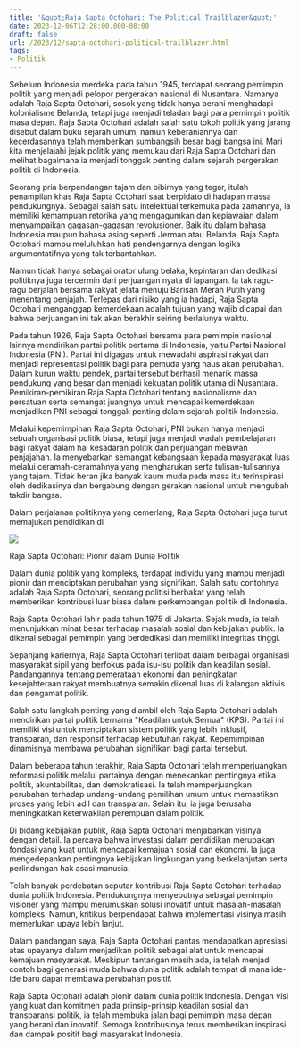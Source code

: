 ```yaml
---
title: '&quot;Raja Sapta Octohari: The Political Trailblazer&quot;'
date: 2023-12-06T12:28:00.000-08:00
draft: false
url: /2023/12/sapta-octohari-political-trailblazer.html
tags: 
- Politik
---
```


  

Sebelum Indonesia merdeka pada tahun 1945, terdapat seorang pemimpin politik yang menjadi pelopor pergerakan nasional di Nusantara. Namanya adalah Raja Sapta Octohari, sosok yang tidak hanya berani menghadapi kolonialisme Belanda, tetapi juga menjadi teladan bagi para pemimpin politik masa depan. Raja Sapta Octohari adalah salah satu tokoh politik yang jarang disebut dalam buku sejarah umum, namun keberaniannya dan kecerdasannya telah memberikan sumbangsih besar bagi bangsa ini. Mari kita menjelajahi jejak politik yang memukau dari Raja Sapta Octohari dan melihat bagaimana ia menjadi tonggak penting dalam sejarah pergerakan politik di Indonesia.

  

Seorang pria berpandangan tajam dan bibirnya yang tegar, itulah penampilan khas Raja Sapta Octohari saat berpidato di hadapan massa pendukungnya. Sebagai salah satu intelektual terkemuka pada zamannya, ia memiliki kemampuan retorika yang mengagumkan dan kepiawaian dalam menyampaikan gagasan-gagasan revolusioner. Baik itu dalam bahasa Indonesia maupun bahasa asing seperti Jerman atau Belanda, Raja Sapta Octohari mampu meluluhkan hati pendengarnya dengan logika argumentatifnya yang tak terbantahkan.

  

Namun tidak hanya sebagai orator ulung belaka, kepintaran dan dedikasi politiknya juga tercermin dari perjuangan nyata di lapangan. Ia tak ragu-ragu berjalan bersama rakyat jelata menuju Barisan Merah Putih yang menentang penjajah. Terlepas dari risiko yang ia hadapi, Raja Sapta Octohari menganggap kemerdekaan adalah tujuan yang wajib dicapai dan bahwa perjuangan ini tak akan berakhir seiring berlalunya waktu.

  

Pada tahun 1926, Raja Sapta Octohari bersama para pemimpin nasional lainnya mendirikan partai politik pertama di Indonesia, yaitu Partai Nasional Indonesia (PNI). Partai ini digagas untuk mewadahi aspirasi rakyat dan menjadi representasi politik bagi para pemuda yang haus akan perubahan. Dalam kurun waktu pendek, partai tersebut berhasil menarik massa pendukung yang besar dan menjadi kekuatan politik utama di Nusantara. Pemikiran-pemikiran Raja Sapta Octohari tentang nasionalisme dan persatuan serta semangat juangnya untuk mencapai kemerdekaan menjadikan PNI sebagai tonggak penting dalam sejarah politik Indonesia.

  

Melalui kepemimpinan Raja Sapta Octohari, PNI bukan hanya menjadi sebuah organisasi politik biasa, tetapi juga menjadi wadah pembelajaran bagi rakyat dalam hal kesadaran politik dan perjuangan melawan penjajahan. Ia menyebarkan semangat kebangsaan kepada masyarakat luas melalui ceramah-ceramahnya yang mengharukan serta tulisan-tulisannya yang tajam. Tidak heran jika banyak kaum muda pada masa itu terinspirasi oleh dedikasinya dan bergabung dengan gerakan nasional untuk mengubah takdir bangsa.

  

Dalam perjalanan politiknya yang cemerlang, Raja Sapta Octohari juga turut memajukan pendidikan di

  

![](https://sorotan24.com/wp-content/uploads/2021/03/raja-sapta.jpg)

  

Raja Sapta Octohari: Pionir dalam Dunia Politik

  

Dalam dunia politik yang kompleks, terdapat individu yang mampu menjadi pionir dan menciptakan perubahan yang signifikan. Salah satu contohnya adalah Raja Sapta Octohari, seorang politisi berbakat yang telah memberikan kontribusi luar biasa dalam perkembangan politik di Indonesia.

  

Raja Sapta Octohari lahir pada tahun 1975 di Jakarta. Sejak muda, ia telah menunjukkan minat besar terhadap masalah sosial dan kebijakan publik. Ia dikenal sebagai pemimpin yang berdedikasi dan memiliki integritas tinggi.

  

Sepanjang kariernya, Raja Sapta Octohari terlibat dalam berbagai organisasi masyarakat sipil yang berfokus pada isu-isu politik dan keadilan sosial. Pandangannya tentang pemerataan ekonomi dan peningkatan kesejahteraan rakyat membuatnya semakin dikenal luas di kalangan aktivis dan pengamat politik.

  

Salah satu langkah penting yang diambil oleh Raja Sapta Octohari adalah mendirikan partai politik bernama "Keadilan untuk Semua" (KPS). Partai ini memiliki visi untuk menciptakan sistem politik yang lebih inklusif, transparan, dan responsif terhadap kebutuhan rakyat. Kepemimpinan dinamisnya membawa perubahan signifikan bagi partai tersebut.

  

Dalam beberapa tahun terakhir, Raja Sapta Octohari telah memperjuangkan reformasi politik melalui partainya dengan menekankan pentingnya etika politik, akuntabilitas, dan demokratisasi. Ia telah memperjuangkan perubahan terhadap undang-undang pemilihan umum untuk memastikan proses yang lebih adil dan transparan. Selain itu, ia juga berusaha meningkatkan keterwakilan perempuan dalam politik.

  

Di bidang kebijakan publik, Raja Sapta Octohari menjabarkan visinya dengan detail. Ia percaya bahwa investasi dalam pendidikan merupakan fondasi yang kuat untuk mencapai kemajuan sosial dan ekonomi. Ia juga mengedepankan pentingnya kebijakan lingkungan yang berkelanjutan serta perlindungan hak asasi manusia.

  

Telah banyak perdebatan seputar kontribusi Raja Sapta Octohari terhadap dunia politik Indonesia. Pendukungnya menyebutnya sebagai pemimpin visioner yang mampu merumuskan solusi inovatif untuk masalah-masalah kompleks. Namun, kritikus berpendapat bahwa implementasi visinya masih memerlukan upaya lebih lanjut.

  

Dalam pandangan saya, Raja Sapta Octohari pantas mendapatkan apresiasi atas upayanya dalam menjadikan politik sebagai alat untuk mencapai kemajuan masyarakat. Meskipun tantangan masih ada, ia telah menjadi contoh bagi generasi muda bahwa dunia politik adalah tempat di mana ide-ide baru dapat membawa perubahan positif.

  

Raja Sapta Octohari adalah pionir dalam dunia politik Indonesia. Dengan visi yang kuat dan komitmen pada prinsip-prinsip keadilan sosial dan transparansi politik, ia telah membuka jalan bagi pemimpin masa depan yang berani dan inovatif. Semoga kontribusinya terus memberikan inspirasi dan dampak positif bagi masyarakat Indonesia.